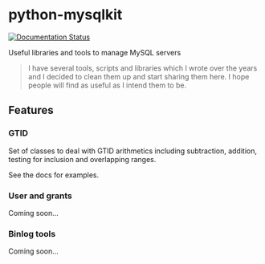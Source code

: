 # python-mysqlkit

[![Documentation Status](https://readthedocs.org/projects/python-mysqlkit/badge/?version=latest)](https://python-mysqlkit.readthedocs.io/en/latest/?badge=latest)

Useful libraries and tools to manage MySQL servers

> I have several tools, scripts and libraries which I wrote over the years and I decided to clean them up and start sharing them here.
I hope people will find as useful as I intend them to be.

## Features

### GTID

Set of classes to deal with GTID arithmetics including subtraction, addition, testing for inclusion and overlapping ranges.

See the docs for examples.

### User and grants

Coming soon...

### Binlog tools

Coming soon...
